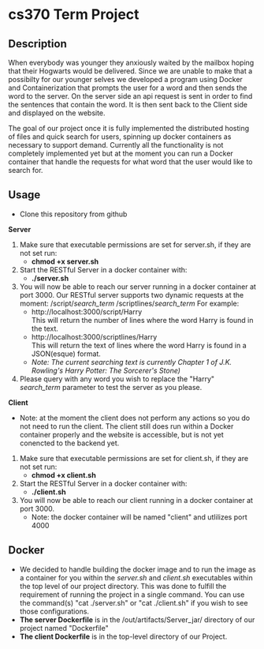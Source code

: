 # cs370 Term Project

## Description
When everybody was younger they anxiously waited by the mailbox hoping that their Hogwarts would be delivered. Since we are unable to make that a possibilty for our younger selves we developed a program using Docker and Containerization that prompts the user for a word and then sends the word to the server. On the server side an api request is sent in order to find the sentences that contain the word. It is then sent back to the Client side and displayed on the website. 

The goal of our project once it is fully implemented the distributed hosting of files and quick search for users, spinning up docker containers as necessary to support demand. 
Currently all the functionality is not completely implemented yet but at the moment you can run a Docker container that handle the requests for what word that the user would like to search for. 

## Usage
 * Clone this repository from github
 
__Server__
1. Make sure that executable permissions are set for server.sh, if they are not set run:
   * **chmod +x server.sh**
2. Start the RESTful Server in a docker container with:
   * **./server.sh**
3. You will now be able to reach our server running in a docker container at port 3000.
   Our RESTful server supports two dynamic requests at the moment:
    /script/*search_term*
    /scriptlines/*search_term*
   For example:
   * http://localhost:3000/script/Harry  
    This will return the number of lines where the word Harry is found in the text.  
   * http://localhost:3000/scriptlines/Harry  
   This will return the text of lines where the word Harry is found in  a JSON(esque) format.  
   * *Note: The current searching text is currently Chapter 1 of J.K. Rowling's Harry Potter: The Sorcerer's Stone)*  
 4. Please query with any word you wish to replace the "Harry" *search_term* parameter to test the server as you please.   

__Client__ 
* Note: at the moment the client does not perform any actions so you do not need to run the client. The client still does run within a Docker container properly and the website is accessible, but is not yet conencted to the backend yet. 
1. Make sure that executable permissions are set for client.sh, if they are not set run:
   * **chmod +x client.sh**
2. Start the RESTful Server in a docker container with:
   * **./client.sh** 
3. You will now be able to reach our client running in a docker container at port 3000.
   * Note: the docker container will be named "client" and utlilizes port 4000

## Docker
* We decided to handle building the docker image and to run the image as a container for you within the *server.sh* and *client.sh* executables within the top level of our project directory. This was done to fulfill the requirement of running the project in a single command. You can use the command(s) "cat ./server.sh" or "cat ./client.sh" if you wish to see those configurations. 
* **The server Dockerfile** is in the /out/artifacts/Server_jar/ directory of our project named "Dockerfile"
* **The client Dockerfile** is in the top-level directory of our Project.
